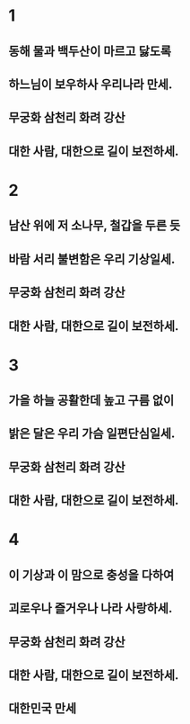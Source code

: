 # 1

## 동해 물과 백두산이 마르고 닳도록
## 하느님이 보우하사 우리나라 만세.
## 무궁화 삼천리 화려 강산
## 대한 사람, 대한으로 길이 보전하세.

# 2

## 남산 위에 저 소나무, 철갑을 두른 듯
## 바람 서리 불변함은 우리 기상일세.
## 무궁화 삼천리 화려 강산
## 대한 사람, 대한으로 길이 보전하세.

# 3

## 가을 하늘 공활한데 높고 구름 없이
## 밝은 달은 우리 가슴 일편단심일세.
## 무궁화 삼천리 화려 강산
## 대한 사람, 대한으로 길이 보전하세.

# 4

## 이 기상과 이 맘으로 충성을 다하여
## 괴로우나 즐거우나 나라 사랑하세.
## 무궁화 삼천리 화려 강산
## 대한 사람, 대한으로 길이 보전하세.
## 대한민국 만세
